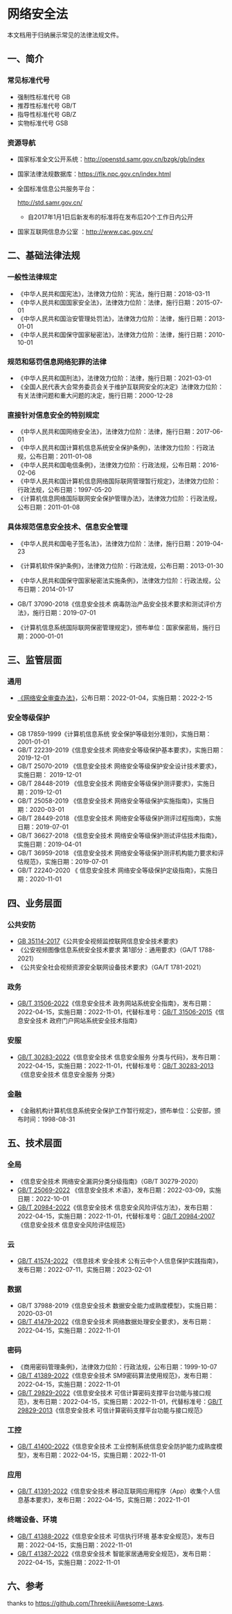 # 网络安全法

本文档用于归纳展示常见的法律法规文件。



## 一、简介

### 常见标准代号

- 强制性标准代号 GB
- 推荐性标准代号 GB/T
- 指导性标准代号 GB/Z
- 实物标准代号 GSB

### 资源导航

- 国家标准全文公开系统：http://openstd.samr.gov.cn/bzgk/gb/index

- 国家法律法规数据库：https://flk.npc.gov.cn/index.html

- 全国标准信息公共服务平台：

  http://std.samr.gov.cn/

  - 自2017年1月1日后新发布的标准将在发布后20个工作日内公开

- 国家互联网信息办公室 ：http://www.cac.gov.cn/



## 二、基础法律法规

### 一般性法律规定

- 《中华人民共和国宪法》，法律效力位阶：宪法，施行日期：2018-03-11
- 《中华人民共和国国家安全法》，法律效力位阶：法律，施行日期：2015-07-01
- 《中华人民共和国治安管理处罚法》，法律效力位阶：法律，施行日期：2013-01-01
- 《中华人民共和国保守国家秘密法》，法律效力位阶：法律，施行日期：2010-10-01

### 规范和惩罚信息网络犯罪的法律

- 《中华人民共和国刑法》，法律效力位阶：法律，施行日期：2021-03-01
- 《全国人民代表大会常务委员会关于维护互联网安全的决定》法律效力位阶：有关法律问题和重大问题的决定，施行日期：2000-12-28

### 直接针对信息安全的特别规定

- 《中华人民共和国网络安全法》，法律效力位阶：法律，施行日期：2017-06-01
- 《中华人民共和国计算机信息系统安全保护条例》，法律效力位阶：行政法规，公布日期：2011-01-08
- 《中华人民共和国电信条例》，法律效力位阶：行政法规，公布日期：2016-02-06
- 《中华人民共和国计算机信息网络国际联网管理暂行规定》，法律效力位阶：行政法规，公布日期：1997-05-20
- 《计算机信息网络国际联网安全保护管理办法》，法律效力位阶：行政法规，公布日期：2011-01-08

### 具体规范信息安全技术、信息安全管理

- 《中华人民共和国电子签名法》，法律效力位阶：法律，施行日期：2019-04-23

- 《计算机软件保护条例》，法律效力位阶：行政法规，公布日期：2013-01-30

- 《中华人民共和国保守国家秘密法实施条例》，法律效力位阶：行政法规，公布日期：2014-01-17

- GB/T 37090-2018《信息安全技术 病毒防治产品安全技术要求和测试评价方法》，施行日期：2019-07-01

- 《计算机信息系统国际联网保密管理规定》，颁布单位：国家保密局，施行日期：2000-01-01

  

## 三、监管层面

### 通用

* [《网络安全审查办法》](http://www.cac.gov.cn/2022-01/04/c_1642894602182845.htm)，公布日期：2022-01-04，实施日期：2022-2-15

### 安全等级保护

- GB 17859-1999《计算机信息系统 安全保护等级划分准则》，实施日期：2001-01-01
- GB/T 22239-2019《信息安全技术 网络安全等级保护基本要求》，实施日期：2019-12-01
- GB/T 25070-2019 《信息安全技术 网络安全等级保护安全设计技术要求》，实施日期： 2019-12-01
- GB/T 28448-2019 《信息安全技术 网络安全等级保护测评要求》，实施日期：2019-12-01
- GB/T 25058-2019 《信息安全技术 网络安全等级保护实施指南》，实施日期：2020-03-01
- GB/T 28449-2018 《信息安全技术 网络安全等级保护测评过程指南》，实施日期：2019-07-01
- GB/T 36627-2018 《信息安全技术 网络安全等级保护测试评估技术指南》，实施日期：2019-04-01
- GB/T 36959-2018 《信息安全技术 网络安全等级保护测评机构能力要求和评估规范》，实施日期：2019-07-01
- GB/T 22240-2020 《 信息安全技术 网络安全等级保护定级指南》，实施日期：2020-11-01



## 四、业务层面

### 公共安防

* [GB 35114-2017](https://std.samr.gov.cn/gb/search/gbDetailed?id=71F772D82107D3A7E05397BE0A0AB82A)《公共安全视频监控联网信息安全技术要求》
* 《公安视频图像信息系统安全技术要求 第1部分：通用要求》（GA/T 1788-2021）
* 《公共安全社会视频资源安全联网设备技术要求》（GA/T 1781-2021）

### 政务

* [GB/T 31506-2022](http://std.samr.gov.cn/gb/search/gbDetailed?id=DD3D95E5C12B71EBE05397BE0A0AF33F)《信息安全技术 政务网站系统安全指南》，发布日期：2022-04-15，实施日期：2022-11-01，代替标准号：[GB/T 31506-2015](http://std.samr.gov.cn/gb/search/gbDetailed?id=71F772D804F5D3A7E05397BE0A0AB82A)《信息安全技术 政府门户网站系统安全技术指南》

### 安服

* [GB/T 30283-2022](http://std.samr.gov.cn/gb/search/gbDetailed?id=DD3D95E5C13471EBE05397BE0A0AF33F)《信息安全技术 信息安全服务 分类与代码》，发布日期：2022-04-15，实施日期：2022-11-01，代替标准号：[GB/T 30283-2013](http://std.samr.gov.cn/gb/search/gbDetailed?id=71F772D7EDA9D3A7E05397BE0A0AB82A)《信息安全技术 信息安全服务 分类》

### 金融

* 《金融机构计算机信息系统安全保护工作暂行规定》，颁布单位：公安部，颁布时间：1998-08-31



## 五、技术层面

### 全局

* 《信息安全技术 网络安全漏洞分类分级指南》（GB/T 30279-2020）
* [GB/T 25069-2022](https://openstd.samr.gov.cn/bzgk/gb/newGbInfo?hcno=56123482721B1AC3CEDCD3B5C022CAD8) 《信息安全技术 术语》，发布日期：2022-03-09，实施日期：2022-10-01
* [GB/T 20984-2022](http://std.samr.gov.cn/gb/search/gbDetailed?id=DD3D95E5C09371EBE05397BE0A0AF33F)《信息安全技术 信息安全风险评估方法》，发布日期：2022-04-15，实施日期：2022-11-01，代替标准号：[GB/T 20984-2007](http://std.samr.gov.cn/gb/search/gbDetailed?id=71F772D786C1D3A7E05397BE0A0AB82A)《信息安全技术 信息安全风险评估规范》

### 云

* [GB/T 41574-2022](https://openstd.samr.gov.cn/bzgk/gb/newGbInfo?hcno=2134DD3D7ED96B383E61C496D6E19D58) 《信息技术 安全技术 公有云中个人信息保护实践指南》，发布日期：2022-07-11，实施日期：2023-02-01

### 数据

- GB/T 37988-2019《信息安全技术 数据安全能力成熟度模型》，实施日期：2020-03-01
- [GB/T 41479-2022](http://std.samr.gov.cn/gb/search/gbDetailed?id=DD3D95E5C12471EBE05397BE0A0AF33F)《信息安全技术 网络数据处理安全要求》，发布日期：2022-04-15，实施日期：2022-11-01

### 密码

* 《商用密码管理条例》，法律效力位阶：行政法规，公布日期：1999-10-07
* [GB/T 41389-2022](http://std.samr.gov.cn/gb/search/gbDetailed?id=DD3D95E5C12E71EBE05397BE0A0AF33F)《信息安全技术 SM9密码算法使用规范》，发布日期：2022-04-15，实施日期：2022-11-01
* [GB/T 29829-2022](http://std.samr.gov.cn/gb/search/gbDetailed?id=DD3D95E5C12171EBE05397BE0A0AF33F)《信息安全技术 可信计算密码支撑平台功能与接口规范》，发布日期：2022-04-15，实施日期：2022-11-01，代替标准号：[GB/T 29829-2013](http://std.samr.gov.cn/gb/search/gbDetailed?id=71F772D7E974D3A7E05397BE0A0AB82A)《信息安全技术 可信计算密码支撑平台功能与接口规范》

### 工控

* [GB/T 41400-2022](http://std.samr.gov.cn/gb/search/gbDetailed?id=DD3D95E5C09471EBE05397BE0A0AF33F)《信息安全技术 工业控制系统信息安全防护能力成熟度模型》，发布日期：2022-04-15，实施日期：2022-11-01

### 应用

* [GB/T 41391-2022](http://std.samr.gov.cn/gb/search/gbDetailed?id=DD3D95E5C13071EBE05397BE0A0AF33F)《信息安全技术 移动互联网应用程序（App）收集个人信息基本要求》，发布日期：2022-04-15，实施日期：2022-11-01

### 终端设备、环境

* [GB/T 41388-2022](http://std.samr.gov.cn/gb/search/gbDetailed?id=DD3D95E5C12C71EBE05397BE0A0AF33F)《信息安全技术 可信执行环境 基本安全规范》，发布日期：2022-04-15，实施日期：2022-11-01
* [GB/T 41387-2022](http://std.samr.gov.cn/gb/search/gbDetailed?id=DD3D95E5C12A71EBE05397BE0A0AF33F)《信息安全技术 智能家居通用安全规范》，发布日期：2022-04-15，实施日期：2022-11-01



## 六、参考

thanks to https://github.com/Threekiii/Awesome-Laws.